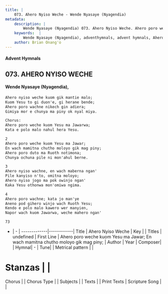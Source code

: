 ```yaml
---
title: |
    073. Ahero Nyiso Weche - Wende Nyasaye (Nyagendia)
metadata:
    description: |
        Wende Nyasaye (Nyagendia) 073. Ahero Nyiso Weche. Ahero poro weche kuom Yesu ma Jawar; En wach mamitna chutho moloyo gik mag piny; Ahero poro duto ma Ruoth notimona; Chunya ochuna pile ni mon'ahul berne.  
    keywords:  |
        Wende Nyasaye (Nyagendia), adventhymnals, advent hymnals, Ahero Nyiso Weche, Ahero poro weche kuom Yesu ma Jawar; En wach mamitna chutho moloyo gik mag piny;. 
    author: Brian Onang'o
---
```


#### Advent Hymnals
## 073. AHERO NYISO WECHE
####  Wende Nyasaye (Nyagendia),

```txt
Ahero nyiso weche kuom gik mantie malo;
Kuom Yesu to gi duon'e, gi herane bende;
Ahero poro wachne nikech gin adiera;
Gimiya mor e chunya ma piny ok nyal miya.

Chorus:
Ahero poro weche kuom Yesu ma Jawarwa;
Kata e polo malo nahul hera Yesu.

2
Ahero poro weche kuom Yesu ma Jawar;
En wach mamitna chutho moloyo gik mag piny;
Ahero poro duto ma Ruoth notimona;
Chunya ochuna pile ni mon'ahul berne.

3
Ahero nyiso wachne, en wach maberna ngan'
Pile kanyiso n'to, omitna moloyo;
Ahero nyiso jogo ma pok owinjo ngan'
Kaka Yesu othonwa mon'omiwa ngima.

4
Ahero poro wachne; kata jo man'ye
Aneno pod gihero winjo wach Ruoth Yesu;
Kendo e polo malo kawero wer manyien,
Napor wach kuom Jawarwa, weche mahero ngan'

73


```

- |   -  |
-------------|------------|
Title | Ahero Nyiso Weche |
Key |  |
Titles | undefined |
First Line | Ahero poro weche kuom Yesu ma Jawar; En wach mamitna chutho moloyo gik mag piny; |
Author | 
Year | 
Composer| |
Hymnal|  - |
Tune|  |
Metrical pattern | |
# Stanzas |  |
Chorus |  |
Chorus Type |  |
Subjects | |
Texts |  |
Print Texts | 
Scripture Song |  |
    
